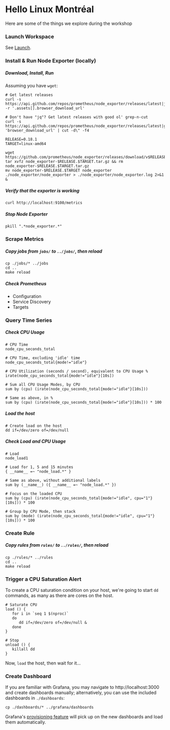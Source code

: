 # Hello Linux Montréal
Here are some of the things we explore during the workshop

### Launch Workspace

See [Launch](https://github.com/HugoLafleur/prom-toolkit#launch).

### Install & Run Node Exporter (locally)
##### Download, Install, Run
Assuming you have `wget`:
```shell
# Get latest releases
curl -s https://api.github.com/repos/prometheus/node_exporter/releases/latest|jq -r '.assets[].browser_download_url'

# Don't have "jq"? Get latest releases with good ol' grep-n-cut
curl -s https://api.github.com/repos/prometheus/node_exporter/releases/latest|grep 'browser_download_url' | cut -d\" -f4

RELEASE=0.18.1
TARGET=linux-amd64

wget https://github.com/prometheus/node_exporter/releases/download/v$RELEASE/node_exporter-$RELEASE.$TARGET.tar.gz
tar xvfz node_exporter-$RELEASE.$TARGET.tar.gz && rm node_exporter-$RELEASE.$TARGET.tar.gz
mv node_exporter-$RELEASE.$TARGET node_exporter
./node_exporter/node_exporter > ./node_exporter/node_exporter.log 2>&1 &
```

##### Verify that the exporter is working
```shell
curl http://localhost:9100/metrics
```

##### Stop Node Exporter

```shell
pkill ".*node_exporter.*"
```

### Scrape Metrics

##### Copy jobs from `jobs/` to `../jobs/`, then reload
```shell
cp ./jobs/* ../jobs
cd ..
make reload
```
##### Check Prometheus
  * Configuration
  * Service Discovery
  * Targets

### Query Time Series

##### Check CPU Usage

```
# CPU Time
node_cpu_seconds_total

# CPU Time, excluding 'idle' time
node_cpu_seconds_total{mode!="idle"}

# CPU Utilization (seconds / second), equivalent to CPU Usage %
irate(node_cpu_seconds_total{mode!="idle"}[10s])

# Sum all CPU Usage Modes, by CPU
sum by (cpu) (irate(node_cpu_seconds_total{mode!="idle"}[10s]))

# Same as above, in %
sum by (cpu) (irate(node_cpu_seconds_total{mode!="idle"}[10s])) * 100
```

##### Load the host
```shell
# Create load on the host
dd if=/dev/zero of=/dev/null
```

##### Check Load and CPU Usage
```
# Load
node_load1

# Load for 1, 5 and 15 minutes
{ __name__ =~ "node_load.*" }

# Same as above, without additional labels
sum by (__name__) ({ __name__ =~ "node_load.*" })

# Focus on the loaded CPU
sum by (cpu) (irate(node_cpu_seconds_total{mode!="idle", cpu="1"}[10s])) * 100

# Group by CPU Mode, then stack
sum by (mode) (irate(node_cpu_seconds_total{mode!="idle", cpu="1"}[10s])) * 100
```

### Create Rule
##### Copy rules from `rules/` to `../rules/`, then reload
```shell
cp ./rules/* ../rules
cd ..
make reload
```

### Trigger a CPU Saturation Alert
To create a CPU saturation condition on your host, we're going to start `dd` commands, as many as there are cores on the host.

```shell
# Saturate CPU
load () {
   for i in `seq 1 $(nproc)`
   do
      dd if=/dev/zero of=/dev/null &
   done
}

# Stop
unload () {
   killall dd
}
```

Now, `load` the host, then wait for it...

### Create Dashboard

If you are familiar with Grafana, you may navigate to http://localhost:3000 and create dashboards manually; alternatively, you can use the included dashboards in `./dashboards`:

```shell
cp ./dashboards/* ../grafana/dashboards
```

Grafana's [provisioning feature](https://grafana.com/docs/administration/provisioning/) will pick up on the new dashboards and load them automatically.

